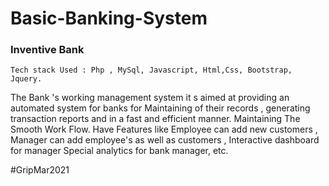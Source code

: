 # Basic-Banking-System
### Inventive Bank
`Tech stack Used : Php , MySql, Javascript, Html,Css, Bootstrap, Jquery.`


The Bank 's working management system it s aimed at providing an automated system for banks for Maintaining of their records , generating
transaction reports and in a fast and efficient manner. Maintaining The Smooth Work Flow.
Have Features like Employee can add new customers , Manager can add employee's as well as customers , Interactive dashboard for manager
Special analytics for bank manager,
etc.

#GripMar2021
